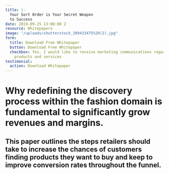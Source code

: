 ```yaml
---
title: |-
  Your Sort Order is Your Secret Weapon
  to Success
date: 2019-09-25 13:08:00 Z
resource: Whitepapers
image: "/uploads/shutterstock_389433475%20(2).jpg"
form:
  title: Download Free Whitepaper
  button: Download Free Whitepaper
  checkbox: Yes, I would like to receive marketing communications regarding Dressipi
    products and services
testimonial:
  action: Download Whitepaper
---
```


# Why redefining the discovery process within the fashion domain is fundamental to significantly grow revenues and margins.

## This paper outlines the steps retailers should take to increase the chances of customers finding products they want to buy and keep to improve conversion rates throughout the funnel.
